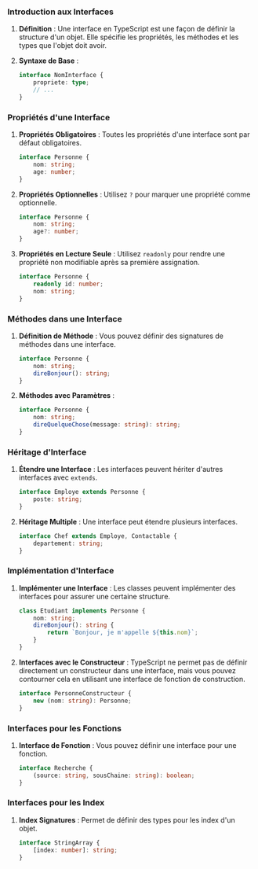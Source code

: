 ### Introduction aux Interfaces

1. **Définition** : Une interface en TypeScript est une façon de définir la structure d'un objet. Elle spécifie les propriétés, les méthodes et les types que l'objet doit avoir.

2. **Syntaxe de Base** :
   ```typescript
   interface NomInterface {
       propriete: type;
       // ...
   }
   ```

### Propriétés d'une Interface

1. **Propriétés Obligatoires** : Toutes les propriétés d'une interface sont par défaut obligatoires.
   ```typescript
   interface Personne {
       nom: string;
       age: number;
   }
   ```

2. **Propriétés Optionnelles** : Utilisez `?` pour marquer une propriété comme optionnelle.
   ```typescript
   interface Personne {
       nom: string;
       age?: number;
   }
   ```

3. **Propriétés en Lecture Seule** : Utilisez `readonly` pour rendre une propriété non modifiable après sa première assignation.
   ```typescript
   interface Personne {
       readonly id: number;
       nom: string;
   }
   ```

### Méthodes dans une Interface

1. **Définition de Méthode** : Vous pouvez définir des signatures de méthodes dans une interface.
   ```typescript
   interface Personne {
       nom: string;
       direBonjour(): string;
   }
   ```

2. **Méthodes avec Paramètres** :
   ```typescript
   interface Personne {
       nom: string;
       direQuelqueChose(message: string): string;
   }
   ```

### Héritage d'Interface

1. **Étendre une Interface** : Les interfaces peuvent hériter d'autres interfaces avec `extends`.
   ```typescript
   interface Employe extends Personne {
       poste: string;
   }
   ```

2. **Héritage Multiple** : Une interface peut étendre plusieurs interfaces.
   ```typescript
   interface Chef extends Employe, Contactable {
       departement: string;
   }
   ```

### Implémentation d'Interface

1. **Implémenter une Interface** : Les classes peuvent implémenter des interfaces pour assurer une certaine structure.
   ```typescript
   class Etudiant implements Personne {
       nom: string;
       direBonjour(): string {
           return `Bonjour, je m'appelle ${this.nom}`;
       }
   }
   ```

2. **Interfaces avec le Constructeur** : TypeScript ne permet pas de définir directement un constructeur dans une interface, mais vous pouvez contourner cela en utilisant une interface de fonction de construction.
   ```typescript
   interface PersonneConstructeur {
       new (nom: string): Personne;
   }
   ```

### Interfaces pour les Fonctions

1. **Interface de Fonction** : Vous pouvez définir une interface pour une fonction.
   ```typescript
   interface Recherche {
       (source: string, sousChaine: string): boolean;
   }
   ```

### Interfaces pour les Index

1. **Index Signatures** : Permet de définir des types pour les index d'un objet.
   ```typescript
   interface StringArray {
       [index: number]: string;
   }
   ```
